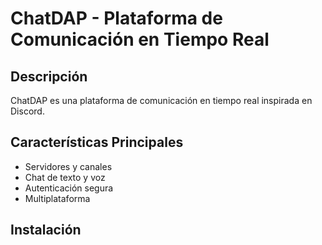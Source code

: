 # ChatDAP - Plataforma de Comunicación en Tiempo Real

## Descripción
ChatDAP es una plataforma de comunicación en tiempo real inspirada en Discord.

## Características Principales
- Servidores y canales
- Chat de texto y voz
- Autenticación segura
- Multiplataforma

## Instalación